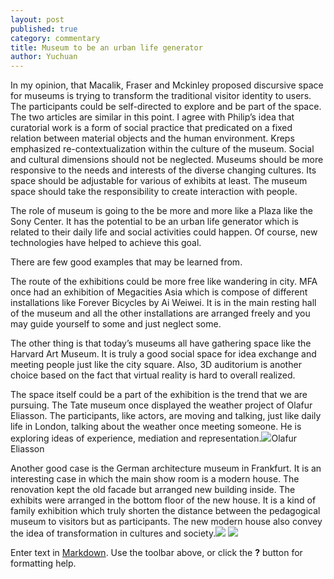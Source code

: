 ```yaml
---
layout: post
published: true
category: commentary
title: Museum to be an urban life generator
author: Yuchuan
---
```

In my opinion, that Macalik, Fraser and Mckinley proposed discursive space for museums is trying to transform the traditional visitor identity to users. The participants could be self-directed to explore and be part of the space. The two articles are similar in this point. I agree with Philip’s idea that curatorial work is a form of social practice that predicated on a fixed relation between material objects and the human environment. Kreps emphasized re-contextualization within the culture of the museum. Social and cultural dimensions should not be neglected. Museums should be more responsive to the needs and interests of the diverse changing cultures. Its space should be adjustable for various of exhibits at least. The museum space should take the responsibility to create interaction with people.

The role of museum is going to the be more and more like a Plaza like the Sony Center. It has the potential to be an urban life generator which is related to their daily life and social activities could happen. Of course, new technologies have helped to achieve this goal.

There are few good examples that may be learned from.

The route of the exhibitions could be more free like wandering in city. MFA once had an exhibition of Megacities Asia which is compose of different installations like Forever Bicycles by Ai Weiwei. It is in the main resting hall of the museum and all the other installations are arranged freely and you may guide yourself to some and just neglect some. 

The other thing is that today’s museums all have gathering space like the Harvard Art Museum. It is truly a good social space for idea exchange and meeting people just like the city square. Also, 3D auditorium is another choice based on the fact that virtual reality is hard to overall realized. 

The space itself could be a part of the exhibition is the trend that we are pursuing. The Tate museum once displayed the weather project of Olafur Eliasson. The participants, like actors, are moving and talking, just like daily life in London, talking about the weather once meeting someone. He is exploring ideas of experience, mediation and representation.![]({{site.baseurl}}/assets/409315305_e652c9e495_z.jpg)Olafur Eliasson

Another good case is the German architecture museum in Frankfurt. It is an interesting case in which the main show room is a modern house. The renovation kept the old facade but arranged new building inside. The exhibits were arranged in the bottom floor of the new house. It is a kind of family exhibition which truly shorten the distance between the pedagogical museum to visitors but as participants. The new modern house also convey the idea of transformation in cultures and society.![]({{site.baseurl}}/assets/german_architecture_museum.jpg)
![]({{site.baseurl}}/assets/11729.jpg)

Enter text in [Markdown](http://daringfireball.net/projects/markdown/). Use the toolbar above, or click the **?** button for formatting help.
